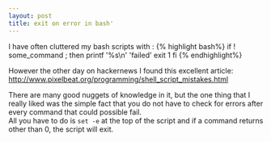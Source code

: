 ```yaml
---
layout: post
title: exit on error in bash'
---
```


I have often cluttered my bash scripts with :
{% highlight  bash%}
if ! some_command ; then
    printf '%s\n' 'failed'
    exit 1
fi
{% endhighlight%}


However the other day on hackernews I found this excellent article: http://www.pixelbeat.org/programming/shell_script_mistakes.html

There are many good nuggets of knowledge in it, but the one thing that I really liked was the simple fact that you do not have to check for errors after every command that could possible fail.  
All you have to do is `set -e` at the top of the script and if a command returns other than 0, the script will exit.
